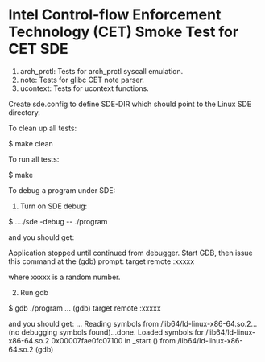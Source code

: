 # Intel Control-flow Enforcement Technology (CET) Smoke Test for CET SDE

1. arch_prctl: Tests for arch_prctl syscall emulation.
2. note: Tests for glibc CET note parser.
3. ucontext: Tests for ucontext functions.

Create sde.config to define SDE-DIR which should point to the Linux SDE
directory.

To clean up all tests:

$ make clean

To run all tests:

$ make

To debug a program under SDE:

1. Turn on SDE debug:

$ ..../sde -debug -- ./program

and you should get:

Application stopped until continued from debugger.
Start GDB, then issue this command at the (gdb) prompt:
  target remote :xxxxx

where xxxxx is a random number.

2. Run gdb

$ gdb ./program
...
(gdb) target remote :xxxxx

and you should get:
...
Reading symbols from /lib64/ld-linux-x86-64.so.2...(no debugging symbols found)...done.
Loaded symbols for /lib64/ld-linux-x86-64.so.2
0x00007fae0fc07100 in _start ()
   from /lib64/ld-linux-x86-64.so.2
(gdb)
